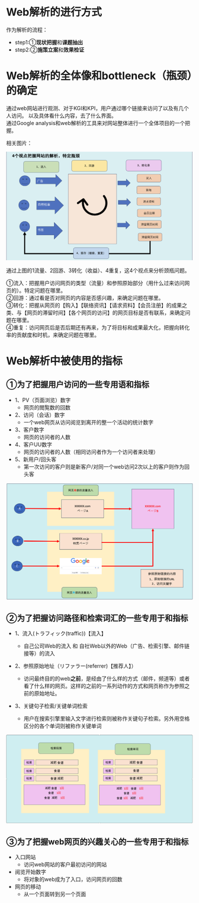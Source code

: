 # Web解析的进行方式

<p>
作为解析的流程：<br>

 - step1:①**现状把握**和**课题抽出**
 - step2:②**施策立案**和**效果检证**


</p>

# Web解析的全体像和bottleneck（瓶颈）的确定
<p>
通过web网站进行观测、对于KGI和KPI，用户通过哪个链接来访问了以及有几个人访问。
以及具体看什么内容，去了什么界面。<br>
通过Google analysis和web解析的工具来对网站整体进行一个全体项目的一个把握。
</p>
<p>相关图片：

![4point](https://github.com/Seankharisma/Data_Analysis_Project/blob/master/Web%20analyst/Web%E8%A7%A3%E6%9E%90/picture/4point.png)
</p>
<p>
通过上图的1流量、2回游、3转化（收益）、4重复，这4个视点来分析颈瓶问题。<br>

①流入：把握用户访问网页的类型（流量）和参照原始部分（用什么过来访问网页的）。特定问题在哪里。<br>
②回游：通过看是否对网页的内容是否感兴趣，来确定问题在哪里。<br>
③转化：把握从网页的【购入】【联络资讯】【请求资料】【会员注册】的成果之类、与【网页的滞留时间】【各个网页的访问】的网页目标是否有联系，来确定问题在哪里。<br>
④重复：访问网页后是否后期还有再来，为了将目标和成果最大化，把握向转化率的贡献度和时机，来确定问题在哪里。

</p>

# Web解析中被使用的指标

## ①为了把握**用户访问**的一些专用语和指标
<p>

 - 1、PV（页面浏览）数字
   - 网页的閲覧数的回数
 - 2、访问（会话）数字
   - 一个web网页从访问阅览到离开的整一个活动的统计数字
 - 3、客户数字
   - 网页的访问者的人数 
 - 4、客户UU数字
   - 网页的访问者的人数（相同访问者作为一个访问者来处理）
 - 5、新用户/回头客
   - 第一次访问的客户则是新客户/对同一个web访问2次以上的客户则作为回头客 

</p>

![Inflow_Reference_Point](https://github.com/Seankharisma/Data_Analysis_Project/blob/master/Web%20analyst/Web%E8%A7%A3%E6%9E%90/picture/Inflow_Reference_Point.png)


## ②为了把握**访问路径**和**检索词汇**的一些专用于和指标
<p>

 - 1、流入(トラフィック(traffic))【流入】<br>
   - 自己公司Web的流入 和 自社Web以外的Web（广告、检索引擎、邮件链接等）的流入

 - 2、参照原始地址（リファラー(referrer)【推荐人】）
   - 访问最终目的的web**之前**，是经由了什么样的方式（邮件，频道等）或者看了什么样的网页。这样的之前的一系列动作的方式和网页称作为参照之前的原始地址。

 - 3、关键句子检索/关键单词检索
   - 用户在搜索引擎里输入文字进行检索则被称作关键句子检索。另外用空格区分的各个单词则被称作关键单词

</p>

![Search for words and paragraphs](https://github.com/Seankharisma/Data_Analysis_Project/blob/master/Web%20analyst/Web%E8%A7%A3%E6%9E%90/picture/Search%20for%20words%20and%20paragraphs.png)

## ③为了把握**web网页的兴趣关心**的一些专用于和指标

<p>

 - 入口网站
   - 访问web网站的客户最初访问的网站
 - 阅览开始数字
   - 将对象的web成为了入口，访问网页的回数 
 - 网页的移动
   - 从一个页面转到另一个页面 

</p>






